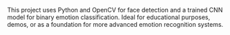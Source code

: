 This project uses Python and OpenCV for face detection and a trained CNN model for binary emotion classification. Ideal for educational purposes, demos, or as a foundation for more advanced emotion recognition systems.
